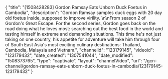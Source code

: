 {
    "title": "[1508428283] Gordon Ramsay Eats Unborn Duck Foetus in Cambodia",
    "description": "Gordon Ramsay samples duck eggs with 20 day old foetus inside, supposed to improve virility. \n\nFrom season 2 of Gordon's Great Escape. For the second series, Gordon goes back on the road doing what he loves most: searching out the best food in the world and testing himself in extreme and demanding situations. This time he's not just taking on one country, his appetite for adventure will take him through four of South East Asia's most exciting culinary destinations: Thailand, Cambodia, Malaysia and Vietnam.",
    "channelid": "123179145",
    "videoid": "123179432",
    "date_created": "1307541044",
    "date_modified": "1508373765",
    "type": "captivate",
    "layout": "channelVideo",
    "url": "\/gcn-channel\/gordon-ramsay-eats-unborn-duck-foetus-in-cambodia\/123179145-123179432"
}
